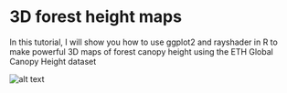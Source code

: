 # 3D forest height maps
In this tutorial, I will show you how to use ggplot2 and rayshader in R to make powerful 3D maps of forest canopy height using the ETH Global Canopy Height dataset

![alt text](https://github.com/milos-agathon/3d-city-buildings/blob/main/nyc-downtown.png?raw=true)
